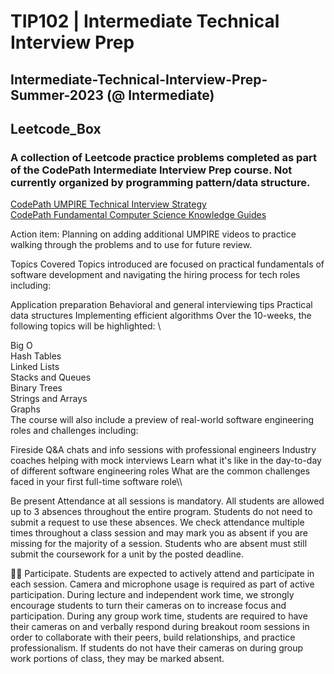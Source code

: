 # TIP102 | Intermediate Technical Interview Prep

## Intermediate-Technical-Interview-Prep-Summer-2023 (@ Intermediate)
## Leetcode_Box

### A collection of Leetcode practice problems completed as part of the CodePath Intermediate Interview Prep course. Not currently organized by programming pattern/data structure. 

[CodePath UMPIRE Technical Interview Strategy](https://guides.codepath.org/compsci/UMPIRE-Interview-Strategy)\
[CodePath Fundamental Computer Science Knowledge Guides](https://guides.codepath.org/compsci/)

Action item: Planning on adding additional UMPIRE videos to practice walking through the problems 
and to use for future review. 


Topics Covered
Topics introduced are focused on practical fundamentals of software development and navigating the hiring process for tech roles including:

Application preparation
Behavioral and general interviewing tips
Practical data structures
Implementing efficient algorithms
Over the 10-weeks, the following topics will be highlighted: \

Big O\
Hash Tables\
Linked Lists\
Stacks and Queues\
Binary Trees\
Strings and Arrays\
Graphs\
The course will also include a preview of real-world software engineering roles and challenges including:

Fireside Q&A chats and info sessions with professional engineers
Industry coaches helping with mock interviews
Learn what it's like in the day-to-day of different software engineering roles
What are the common challenges faced in your first full-time software role\\\



Be present
Attendance at all sessions is mandatory.
All students are allowed up to 3 absences throughout the entire program. Students do not need to submit a request to use these absences.
We check attendance multiple times throughout a class session and may mark you as absent if you are missing for the majority of a session.
Students who are absent must still submit the coursework for a unit by the posted deadline.

🙋‍♂️ Participate.
Students are expected to actively attend and participate in each session.
Camera and microphone usage is required as part of active participation.
During lecture and independent work time, we strongly encourage students to turn their cameras on to increase focus and participation.
During any group work time, students are required to have their cameras on and verbally respond during breakout room sessions in order to collaborate with their peers, build relationships, and practice professionalism. If students do not have their cameras on during group work portions of class, they may be marked absent.